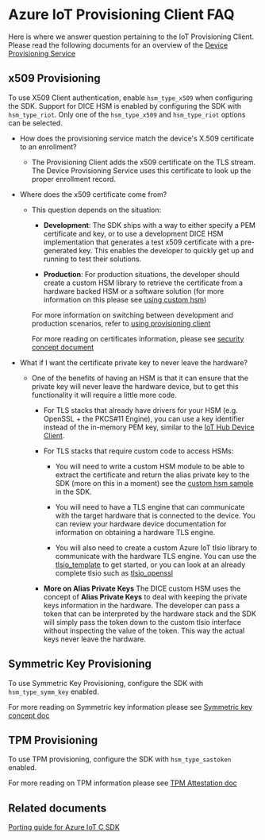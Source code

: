 # Azure IoT Provisioning Client FAQ

Here is where we answer question pertaining to the IoT Provisioning Client.  Please read the following documents for an overview of the [Device Provisioning Service](https://docs.microsoft.com/azure/iot-dps/)

## x509 Provisioning

To use X509 Client authentication, enable `hsm_type_x509` when configuring the SDK. Support for DICE HSM is enabled by configuring the SDK with `hsm_type_riot`. Only one of the `hsm_type_x509` and `hsm_type_riot` options can be selected.

- How does the provisioning service match the device's X.509 certificate to an enrollment?

  - The Provisioning Client adds the x509 certificate on the TLS stream.  The Device Provisioning Service uses this certificate to look up the proper enrollment record.

- Where does the x509 certificate come from?

  - This question depends on the situation:

    - **Development**: The SDK ships with a way to either specify a PEM certificate and key, or to use a development DICE HSM implementation that generates a test x509 certificate with a pre-generated key. This enables the developer to quickly get up and running to test their solutions.

    - **Production**: For production situations, the developer should create a custom HSM library to retrieve the certificate from a hardware backed HSM or a software solution (for more information on this please see [using custom hsm](https://github.com/Azure/azure-iot-sdk-c/blob/main/provisioning_client/devdoc/using_custom_hsm.md))

    For more information on switching between development and production scenarios, refer to [using provisioning client](https://github.com/Azure/azure-iot-sdk-c/blob/main/provisioning_client/devdoc/using_provisioning_client.md)
    
    For more reading on certificates information, please see [security concept document](https://docs.microsoft.com/azure/iot-dps/concepts-security#x509-certificates)

- What if I want the certificate private key to never leave the hardware?

  - One of the benefits of having an HSM is that it can ensure that the private key will never leave the hardware device, but to get this functionality it will require a little more code.

    - For TLS stacks that already have drivers for your HSM (e.g. OpenSSL + the PKCS#11 Engine), you can use a key identifier instead of the in-memory PEM key, similar to the [IoT Hub Device Client](../../iothub_client/devdoc/iothubclient_c_library.md#openssl-engine-examples).
    
    - For TLS stacks that require custom code to access HSMs:
      - You will need to write a custom HSM module to be able to extract the certificate and return the alias private key to the SDK (more on this in a moment) see the [custom hsm sample](https://github.com/Azure/azure-iot-sdk-c/blob/main/provisioning_client/samples/custom_hsm_example/custom_hsm_example.c) in the SDK.

      - You will need to have a TLS engine that can communicate with the target hardware that is connected to the device.  You can review your hardware device documentation for information on obtaining a hardware TLS engine.

      - You will also need to create a custom Azure IoT tlsio library to communicate with the hardware TLS engine. You can use the [tlsio_template](https://github.com/Azure/azure-c-shared-utility/blob/master/adapters/tlsio_template.c) to get started, or you can look at an already complete tlsio such as [tlsio_openssl](https://github.com/Azure/azure-c-shared-utility/blob/master/adapters/tlsio_openssl.c)

    - __More on Alias Private Keys__ The DICE custom HSM uses the concept of **Alias Private Keys** to deal with keeping the private keys information in the hardware. The developer can pass a token that can be interpreted by the hardware stack and the SDK will simply pass the token down to the custom tlsio interface without inspecting the value of the token. This way the actual keys never leave the hardware.

## Symmetric Key Provisioning

To use Symmetric Key Provisioning, configure the SDK with `hsm_type_symm_key` enabled.

For more reading on Symmetric key information please see [Symmetric key concept doc](https://docs.microsoft.com/azure/iot-dps/concepts-symmetric-key-attestation)

## TPM Provisioning

To use TPM provisioning, configure the SDK with `hsm_type_sastoken` enabled.

For more reading on TPM information please see [TPM Attestation doc](https://docs.microsoft.com/azure/iot-dps/concepts-tpm-attestation)

## Related documents

[Porting guide for Azure IoT C SDK](https://github.com/Azure/azure-c-shared-utility/blob/master/devdoc/porting_guide.md)